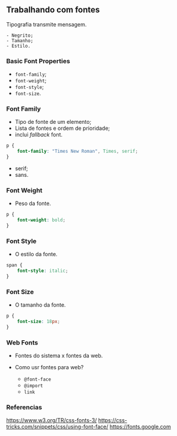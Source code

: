 ## Trabalhando com fontes

Tipografia transmite mensagem.

    - Negrito;
    - Tamanho;
    - Estilo.

### Basic Font Properties

* `font-family`;
* `font-weight`;
* `font-style`;
* `font-size`.

### Font Family

* Tipo de fonte de um elemento;
* Lista de fontes e ordem de prioridade;
* inclui *fallback* font.

```css
p {
    font-family: "Times New Roman", Times, serif;
}
```
- serif;
- sans.

### Font Weight

* Peso da fonte. 

```css
p {
    font-weight: bold;
}
```

### Font Style

* O estilo da fonte.

```css
span {
    font-style: italic;
}
```

### Font Size

* O tamanho da fonte.

```css
p {
    font-size: 18px;
}
```

### Web Fonts

- Fontes do sistema x fontes da web.
- Como usr fontes para web?

    * `@font-face`
    * `@import`
    * `link`

### Referencias

https://www.w3.org/TR/css-fonts-3/
https://css-tricks.com/snippets/css/using-font-face/
https://fonts.google.com